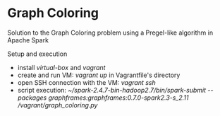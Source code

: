 # Graph Coloring

Solution to the Graph Coloring problem using a Pregel-like algorithm in Apache Spark 

Setup and execution 
* install _virtual-box_ and _vagrant_
* create and run VM: _vagrant up_ in Vagrantfile's directory
* open SSH connection with the VM: _vagrant ssh_
* script execution: _~/spark-2.4.7-bin-hadoop2.7/bin/spark-submit --packages graphframes:graphframes:0.7.0-spark2.3-s_2.11  /vagrant/graph_coloring.py_

